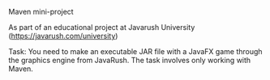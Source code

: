 Maven mini-project

As part of an educational project at Javarush University
(https://javarush.com/university)

Task: You need to make an executable JAR file with a JavaFX game through the graphics engine from JavaRush.
The task involves only working with Maven.